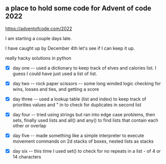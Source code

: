 ## a place to hold some code for Advent of code 2022

https://adventofcode.com/2022

I am starting a couple days late.

I have caught up by December 4th
let's see if I can keep it up.

really hacky solutions in python


- [X] day one -- used a dictionary to keep track of elves and calories list. I guess I could have just used a list of list.
- [X] day two -- rock paper scissors -- some long winded logic checking for wins, losses and ties, and getting a score
- [X] day three -- used a lookup table (list and index) to keep track of priorities values and " in to check for duplicates in second list
- [X] day four -- tried using strings but ran into edge case problems, then sets, finally used lists and all() and any() to find lists that contain each other or overlap

- [X] day five -- made something like a simple interpreter to execute movement commands on  2d stacks of boxes, nested lists as stacks
- [X] day six -- this time I used set() to check for no repeats in a list - of 4 or 14 characters 
